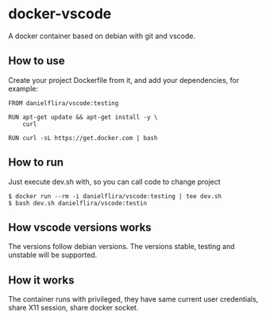 # docker-vscode

A docker container based on debian with git and vscode.

## How to use

Create your project Dockerfile from it, and add your dependencies, for example:

```
FROM danielflira/vscode:testing

RUN apt-get update && apt-get install -y \
    curl

RUN curl -sL https://get.docker.com | bash
```

## How to run

Just execute dev.sh with, so you can call code to change project

```
$ docker run --rm -i danielflira/vscode:testing | tee dev.sh
$ bash dev.sh danielflira/vscode:testin
```

## How vscode versions works

The versions follow debian versions. The versions stable, testing and unstable will be supported.

## How it works

The container runs with privileged, they have same current user credentials, share X11 session, share docker socket.
